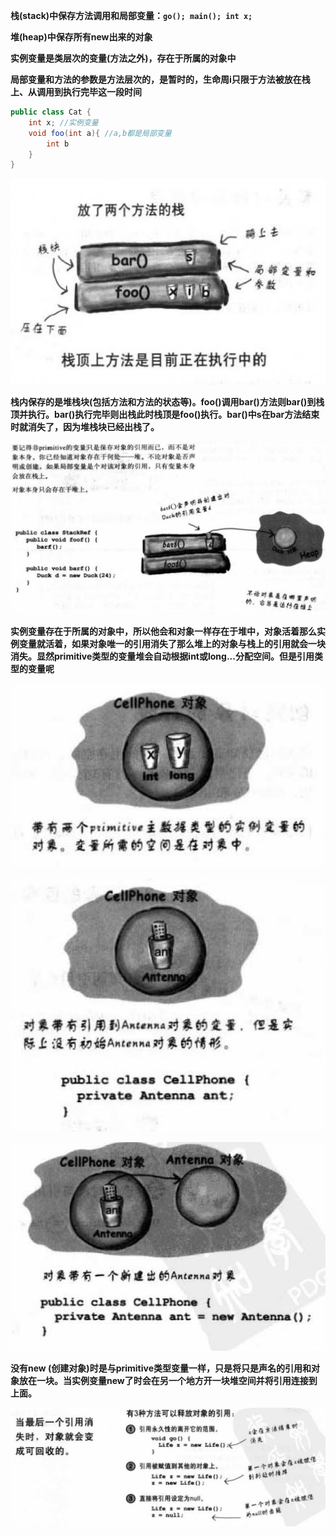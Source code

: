 **栈(stack)中保存方法调用和局部变量：`go(); main(); int x;`**

**堆(heap)中保存所有new出来的对象**





**实例变量是类层次的变量(方法之外)，存在于所属的对象中**

**局部变量和方法的参数是方法层次的，是暂时的，生命周i只限于方法被放在栈上、从调用到执行完毕这一段时间**

```java
public class Cat {
	int x; //实例变量
	void foo(int a){ //a,b都是局部变量
		int b
	}
}
```

![image-20200223161152831](图片\image-20200223161152831.png)

**栈内保存的是堆栈块(包括方法和方法的状态等)。foo()调用bar()方法则bar()到栈顶并执行。bar()执行完毕则出栈此时栈顶是foo()执行。bar()中s在bar方法结束时就消失了，因为堆栈块已经出栈了。**

![image-20200223161748920](图片\image-20200223161748920.png)

**实例变量存在于所属的对象中，所以他会和对象一样存在于堆中，对象活着那么实例变量就活着，如果对象唯一的引用消失了那么堆上的对象与栈上的引用就会一块消失。显然primitive类型的变量堆会自动根据int或long...分配空间。但是引用类型的变量呢**

![image-20200223163557449](图片\image-20200223163557449.png)

![image-20200223163612464](图片\image-20200223163612464.png)

![image-20200223163622799](图片\image-20200223163622799.png)

**没有new (创建对象)时是与primitive类型变量一样，只是将只是声名的引用和对象放在一块。当实例变量new了时会在另一个地方开一块堆空间并将引用连接到上面。**

![image-20200224093638066](图片\image-20200224093638066.png)